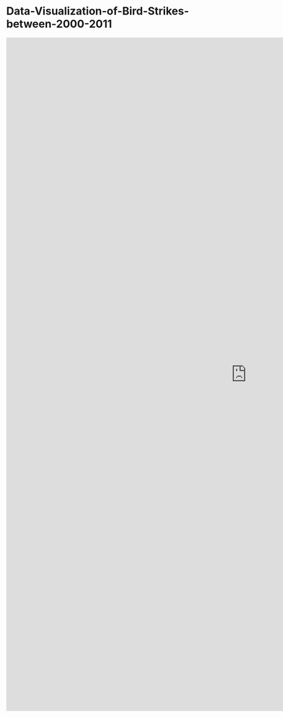 # Data-Visualization-of-Bird-Strikes-between-2000-2011
<center><iframe src="https://public.tableau.com/views/BirdStrikesinUSbetween2000-2011/DataVisualizationofBirdStrikesbetween20002011inUS?:language=en-US&:display_count=n&:origin=viz_share_link" width="1269" height="1781" frameborder="0"></iframe></center>
